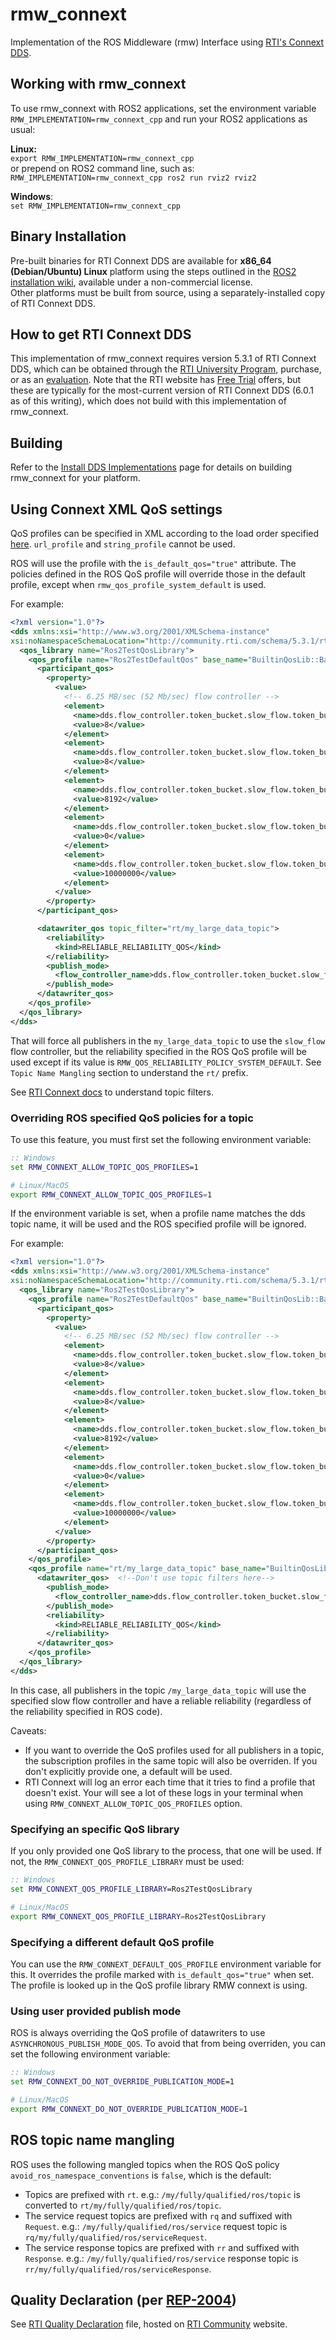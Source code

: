 # rmw_connext
Implementation of the ROS Middleware (rmw) Interface using [RTI's Connext DDS](https://www.rti.com). 

## Working with rmw_connext
To use rmw_connext with ROS2 applications, set the environment variable ```RMW_IMPLEMENTATION=rmw_connext_cpp``` and run your ROS2 applications as usual:  

**Linux:**  
```export RMW_IMPLEMENTATION=rmw_connext_cpp```    
or prepend on ROS2 command line, such as:
```RMW_IMPLEMENTATION=rmw_connext_cpp ros2 run rviz2 rviz2```

**Windows**:  
```set RMW_IMPLEMENTATION=rmw_connext_cpp```  


## Binary Installation
Pre-built binaries for RTI Connext DDS are available for **x86_64 (Debian/Ubuntu) Linux** platform using the steps outlined in the [ROS2 installation wiki](https://index.ros.org/doc/ros2/Installation), available under a non-commercial license.  
Other platforms must be built from source, using a separately-installed copy of RTI Connext DDS.

## How to get RTI Connext DDS
This implementation of rmw_connext requires version 5.3.1 of RTI Connext DDS, which can be obtained through the [RTI University Program](https://index.ros.org/doc/ros2/Installation/DDS-Implementations/Install-Connext-University-Eval/#rti-university-program), purchase, or as an [evaluation](https://index.ros.org/doc/ros2/Installation/DDS-Implementations/Install-Connext-University-Eval/#rti-connext-dds-evaluation).
Note that the RTI website has [Free Trial](https://www.rti.com/free-trial) offers, but these are typically for the most-current version of RTI Connext DDS (6.0.1 as of this writing), which does not build with this implementation of rmw_connext.

## Building
Refer to the [Install DDS Implementations](https://index.ros.org/doc/ros2/Installation/DDS-Implementations) page for details on building rmw_connext for your platform.  

## Using Connext XML QoS settings

QoS profiles can be specified in XML according to the load order specified [here](https://community.rti.com/static/documentation/connext-dds/5.2.0/doc/manuals/connext_dds/html_files/RTI_ConnextDDS_CoreLibraries_UsersManual/Content/UsersManual/How_to_Load_XML_Specified_QoS_Settings.htm). `url_profile` and `string_profile` cannot be used.

ROS will use the profile with the `is_default_qos="true"` attribute.
The policies defined in the ROS QoS profile will override those in the default profile, except when `rmw_qos_profile_system_default` is used.

For example:

```xml
<?xml version="1.0"?>
<dds xmlns:xsi="http://www.w3.org/2001/XMLSchema-instance"
xsi:noNamespaceSchemaLocation="http://community.rti.com/schema/5.3.1/rti_dds_qos_profiles.xsd" version="5.3.1">
  <qos_library name="Ros2TestQosLibrary">
    <qos_profile name="Ros2TestDefaultQos" base_name="BuiltinQosLib::Baseline.5.3.0" is_default_qos="true">
      <participant_qos>
        <property>
          <value>
            <!-- 6.25 MB/sec (52 Mb/sec) flow controller -->
            <element>
              <name>dds.flow_controller.token_bucket.slow_flow.token_bucket.max_tokens</name>
              <value>8</value>
            </element>
            <element>
              <name>dds.flow_controller.token_bucket.slow_flow.token_bucket.tokens_added_per_period</name>
              <value>8</value>
            </element>
            <element>
              <name>dds.flow_controller.token_bucket.slow_flow.token_bucket.bytes_per_token</name>
              <value>8192</value>
            </element>
            <element>
              <name>dds.flow_controller.token_bucket.slow_flow.token_bucket.period.sec</name>
              <value>0</value>
            </element>
            <element>
              <name>dds.flow_controller.token_bucket.slow_flow.token_bucket.period.nanosec</name>
              <value>10000000</value>
            </element>
          </value>
        </property>
      </participant_qos>

      <datawriter_qos topic_filter="rt/my_large_data_topic">
        <reliability>
          <kind>RELIABLE_RELIABILITY_QOS</kind>
        </reliability>
        <publish_mode>
          <flow_controller_name>dds.flow_controller.token_bucket.slow_flow</flow_controller_name>
        </publish_mode>
      </datawriter_qos>
    </qos_profile>
  </qos_library>
</dds>
```

That will force all publishers in the `my_large_data_topic` to use the `slow_flow` flow controller, but the reliability specified in the ROS QoS profile will be used except if its value is `RMW_QOS_RELIABILITY_POLICY_SYSTEM_DEFAULT`. 
See `Topic Name Mangling` section to understand the `rt/` prefix.

See [RTI Connext docs](https://community.rti.com/static/documentation/connext-dds/5.2.0/doc/manuals/connext_dds/html_files/RTI_ConnextDDS_CoreLibraries_UsersManual/Content/UsersManual/Topic_Filters.htm) to understand topic filters.

### Overriding ROS specified QoS policies for a topic

To use this feature, you must first set the following environment variable:

```bat
:: Windows
set RMW_CONNEXT_ALLOW_TOPIC_QOS_PROFILES=1
```
```bash
# Linux/MacOS
export RMW_CONNEXT_ALLOW_TOPIC_QOS_PROFILES=1
```

If the environment variable is set, when a profile name matches the dds topic name, it will be used and the ROS specified profile will be ignored.

For example:
```xml
<?xml version="1.0"?>
<dds xmlns:xsi="http://www.w3.org/2001/XMLSchema-instance"
xsi:noNamespaceSchemaLocation="http://community.rti.com/schema/5.3.1/rti_dds_qos_profiles.xsd" version="5.3.1">
  <qos_library name="Ros2TestQosLibrary">
    <qos_profile name="Ros2TestDefaultQos" base_name="BuiltinQosLib::Baseline.5.3.0" is_default_qos="true">
      <participant_qos>
        <property>
          <value>
            <!-- 6.25 MB/sec (52 Mb/sec) flow controller -->
            <element>
              <name>dds.flow_controller.token_bucket.slow_flow.token_bucket.max_tokens</name>
              <value>8</value>
            </element>
            <element>
              <name>dds.flow_controller.token_bucket.slow_flow.token_bucket.tokens_added_per_period</name>
              <value>8</value>
            </element>
            <element>
              <name>dds.flow_controller.token_bucket.slow_flow.token_bucket.bytes_per_token</name>
              <value>8192</value>
            </element>
            <element>
              <name>dds.flow_controller.token_bucket.slow_flow.token_bucket.period.sec</name>
              <value>0</value>
            </element>
            <element>
              <name>dds.flow_controller.token_bucket.slow_flow.token_bucket.period.nanosec</name>
              <value>10000000</value>
            </element>
          </value>
        </property>
      </participant_qos>
    </qos_profile>
    <qos_profile name="rt/my_large_data_topic" base_name="BuiltinQosLib::Baseline.5.3.0">
      <datawriter_qos>  <!--Don't use topic filters here-->
        <publish_mode>
          <flow_controller_name>dds.flow_controller.token_bucket.slow_flow</flow_controller_name>
        </publish_mode>
        <reliability>
          <kind>RELIABLE_RELIABILITY_QOS</kind>
        </reliability>
      </datawriter_qos>
    </qos_profile>
  </qos_library>
</dds>
```

In this case, all publishers in the topic `/my_large_data_topic` will use the specified slow flow controller and have a reliable reliability (regardless of the reliability specified in ROS code).

Caveats:

- If you want to override the QoS profiles used for all publishers in a topic, the subscription profiles in the same topic will also be overriden. If you don't explicitly provide one, a default will be used.
- RTI Connext will log an error each time that it tries to find a profile that doesn't exist.
  Your will see a lot of these logs in your terminal when using `RMW_CONNEXT_ALLOW_TOPIC_QOS_PROFILES` option. 

### Specifying an specific QoS library

If you only provided one QoS library to the process, that one will be used.
If not, the `RMW_CONNEXT_QOS_PROFILE_LIBRARY` must be used:
```bat
:: Windows
set RMW_CONNEXT_QOS_PROFILE_LIBRARY=Ros2TestQosLibrary
```
```bash
# Linux/MacOS
export RMW_CONNEXT_QOS_PROFILE_LIBRARY=Ros2TestQosLibrary
```

### Specifying a different default QoS profile

You can use the `RMW_CONNEXT_DEFAULT_QOS_PROFILE` environment variable for this.
It overrides the profile marked with `is_default_qos="true"` when set.
The profile is looked up in the QoS profile library RMW connext is using.

### Using user provided publish mode

ROS is always overriding the QoS profile of datawriters to use `ASYNCHRONOUS_PUBLISH_MODE_QOS`.
To avoid that from being overriden, you can set the following environment variable:

```bat
:: Windows
set RMW_CONNEXT_DO_NOT_OVERRIDE_PUBLICATION_MODE=1
```
```bash
# Linux/MacOS
export RMW_CONNEXT_DO_NOT_OVERRIDE_PUBLICATION_MODE=1
```

## ROS topic name mangling

ROS uses the following mangled topics when the ROS QoS policy `avoid_ros_namespace_conventions` is `false`, which is the default:
- Topics are prefixed with `rt`. e.g.: `/my/fully/qualified/ros/topic` is converted to `rt/my/fully/qualified/ros/topic`.
- The service request topics are prefixed with `rq` and suffixed with `Request`. e.g.: `/my/fully/qualified/ros/service` request topic is `rq/my/fully/qualified/ros/serviceRequest`.
- The service response topics are prefixed with `rr` and suffixed with `Response`. e.g.: `/my/fully/qualified/ros/service` response topic is `rr/my/fully/qualified/ros/serviceResponse`.

## Quality Declaration (per [REP-2004](https://github.com/ros-infrastructure/rep/blob/master/rep-2004.rst))
See [RTI Quality Declaration](https://community.rti.com/static/documentation/qa/RTIConnextProQualityDeclaration(REP-2004).pdf) file, hosted on [RTI Community](https://community.rti.com) website. 
